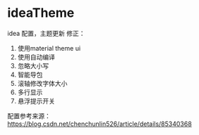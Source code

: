 # ideaTheme
idea 配置，主题更新
修正：
1. 使用material theme ui
2. 使用自动编译
3. 忽略大小写
4. 智能导包
5. 滚轴修改字体大小
6. 多行显示
7. 悬浮提示开关


配置参考来源：https://blog.csdn.net/chenchunlin526/article/details/85340368
